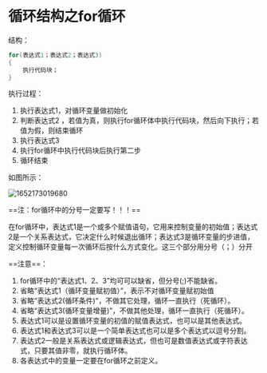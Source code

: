 # 循环结构之for循环 

结构：

```c
for(表达式1；表达式2；表达式3)
{
    执行代码块；
}
```

执行过程：

1. 执行表达式1，对循环变量做初始化
2. 判断表达式2 ，若值为真，则执行for循环体中执行代码块，然后向下执行；若值为假，则结束循环
3. 执行表达式3
4. 执行for循环中执行代码块后执行第二步
5. 循环结束 

如图所示：

![1652173019680](https://gitee.com/Enteral/images/raw/master/https://gitee.com/enteral/images/1652173019680.png)

==注：for循环中的分号一定要写！！！==

在for循环中，表达式1是一个或多个赋值语句，它用来控制变量的初始值；表达式2是一个关系表达式，它决定什么时候退出循环；表达式3是循环变量的步进值，定义控制循环变量每一次循环后按什么方式变化。这三个部分用分号（；）分开 

==注意==：

1. for循环中的“表达式1、2、3”均可可以缺省，但分号(;)不能缺省。     
2. 省略“表达式1（循环变量赋初值）”，表示不对循环变量赋初始值    
3.  省略“表达式2(循环条件)”，不做其它处理，循环一直执行（死循环）。     
4. 省略“表达式3(循环变量增量)”，不做其他处理，循环一直执行（死循环）。     
5. 表达式1可以是设置循环变量的初值的赋值表达式，也可以是其他表达式。     
6. 表达式1和表达式3可以是一个简单表达式也可以是多个表达式以逗号分割。     
7. 表达式2一般是关系表达式或逻辑表达式，但也可是数值表达式或字符表达式，只要其值非零，就执行循环体。     
8. 各表达式中的变量一定要在for循环之前定义。 